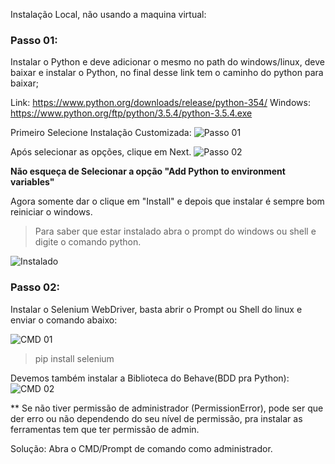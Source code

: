 Instalação Local, não usando a maquina virtual:

### Passo 01:
Instalar o Python e deve adicionar o mesmo no path do windows/linux, deve baixar e instalar o Python, no final desse link tem o caminho do python para baixar;

Link: https://www.python.org/downloads/release/python-354/
Windows: https://www.python.org/ftp/python/3.5.4/python-3.5.4.exe

Primeiro Selecione Instalação Customizada:
![Passo 01](https://udemy-images.s3.amazonaws.com/redactor/raw/2017-09-09_17-22-33-8c9f2cea6c073fc7ddab859c6727d76f.PNG)

Após selecionar as opções, clique em Next.
![Passo 02](https://udemy-images.s3.amazonaws.com/redactor/raw/2017-09-09_17-22-33-9d6071fbf363b287d9a6d97c40da364a.PNG)

**Não esqueça de Selecionar a opção "Add Python to environment variables"**

Agora somente dar o clique em "Install" e depois que instalar é sempre bom reiniciar o windows.

> Para saber que estar instalado abra o prompt do windows ou shell e digite o comando python.

![Instalado](https://udemy-images.s3.amazonaws.com/redactor/raw/2017-09-09_17-34-27-8956c704d79af560e9cc531553780796.PNG)


### Passo 02:

Instalar o Selenium WebDriver, basta abrir o Prompt ou Shell do linux e enviar o comando abaixo:  
  
![CMD 01](https://udemy-images.s3.amazonaws.com/redactor/2017-06-25_20-01-19-93640a82f73ef783ba5429dfa2245949/Captura%20de%20tela%202017-06-25%2017.01.09.png)  

> pip install selenium  

Devemos também instalar a Biblioteca do Behave(BDD pra Python):  
![CMD 02](https://udemy-images.s3.amazonaws.com/redactor/raw/2017-09-09_17-34-27-8956c704d79af560e9cc531553780796.PNG)


** Se não tiver permissão de administrador (PermissionError), pode ser que der erro ou não dependendo do seu nível de permissão, pra instalar as ferramentas tem que ter permissão de admin.  

Solução: Abra o CMD/Prompt de comando como administrador. 

